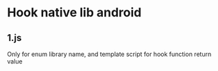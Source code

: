 # Hook native lib android
## 1.js
Only for enum library name, and template script for hook function return value
